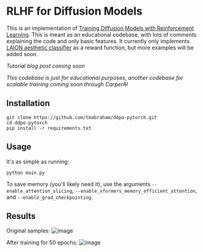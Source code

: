 # RLHF for Diffusion Models

This is an implementation of [Training Diffusion Models with Reinforcement Learning](https://arxiv.org/abs/2305.13301). This is meant as an educational codebase, with lots of comments explaining the code 
and only basic features. It currently only implements [LAION aesthetic classifier](https://github.com/LAION-AI/aesthetic-predictor) as a reward function, but more examples will be added soon.

*Tutorial blog post coming soon*

_This codebase is just for educational purposes, another codebase for scalable training coming soon through CarperAI_

## Installation
```
git clone https://github.com/tmabraham/ddpo-pytorch.git
cd ddpo-pytorch
pip install -r requirements.txt
```

## Usage

It's as simple as running:
```
python main.py
```

To save memory (you'll likely need it), use the arguments `--enable_attention_slicing`, `--enable_xformers_memory_efficient_attention`, and `--enable_grad_checkpointing`. 

## Results

Original samples:
![image](https://github.com/tmabraham/ddpo-pytorch/assets/37097934/6a9489a2-9cfb-4e21-84c5-eaa2694acbd4)

After training for 50 epochs:
![image](https://github.com/tmabraham/ddpo-pytorch/assets/37097934/a82ce5ce-2e29-4adf-b06c-601295be288d)
